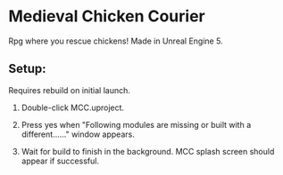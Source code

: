 # Medieval Chicken Courier

Rpg where you rescue chickens! Made in Unreal Engine 5.


## Setup:


Requires rebuild on initial launch. 

1. Double-click MCC.uproject.

2. Press yes when "Following modules are missing or built with a different......" window appears.

3. Wait for build to finish in the background. MCC splash screen should appear if successful.
